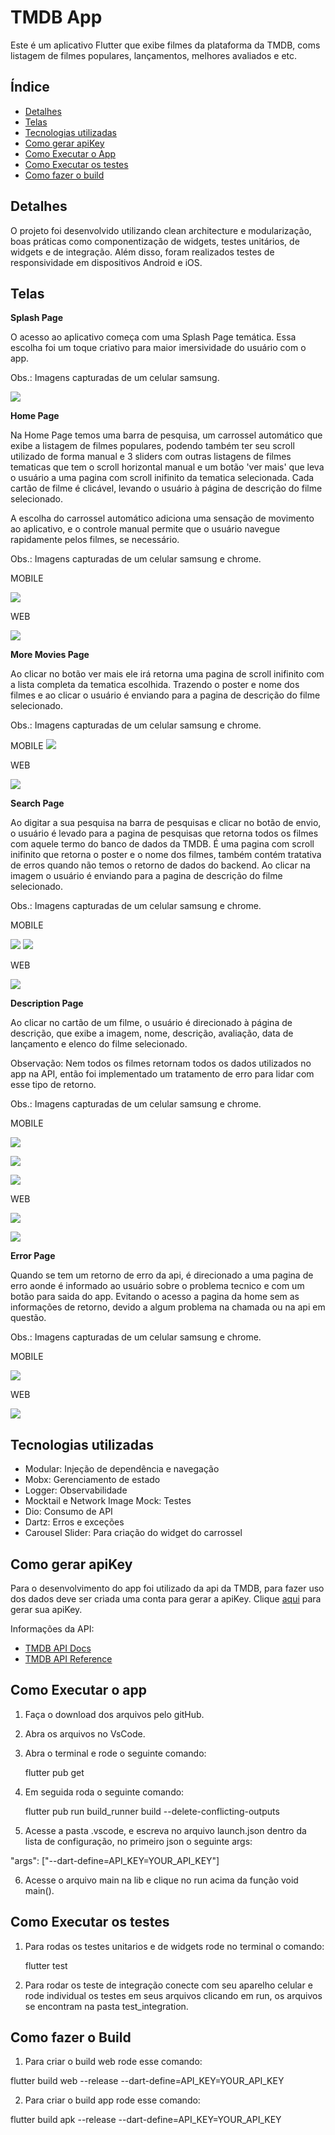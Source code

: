 # TMDB App

Este é um aplicativo Flutter que exibe filmes da plataforma da TMDB, coms listagem de filmes populares, lançamentos, melhores avaliados e etc. 


## Índice
- [Detalhes](#detalhes)
- [Telas](#telas)
- [Tecnologias utilizadas](#tecnologias-utilizadas)
- [Como gerar apiKey](#como-gerar-apiKey)
- [Como Executar o App](#como-executar-o-app)
- [Como Executar os testes](#como-executar-os-testes)
- [Como fazer o build](#como-fazer-o-build)


## Detalhes

O projeto foi desenvolvido utilizando clean architecture e modularização, boas práticas como componentização de widgets, testes unitários, de widgets e de integração. Além disso, foram realizados testes de responsividade em dispositivos Android e iOS.

## Telas

**Splash Page**

O acesso ao aplicativo começa com uma Splash Page temática. Essa escolha foi um toque criativo para maior imersividade do usuário com o app.

Obs.: Imagens capturadas de um celular samsung.


![](/assets/prints/splashPage.jpg)


**Home Page**

Na Home Page temos uma barra de pesquisa, um carrossel automático que exibe a listagem de filmes populares, podendo também ter seu scroll utilizado de forma manual e 3 sliders com outras listagens de filmes tematicas que tem o scroll horizontal manual e um botão 'ver mais' que leva o usuário a uma pagina com scroll inifinito da tematica selecionada. Cada cartão de filme é clicável, levando o usuário à página de descrição do filme selecionado. 

A escolha do carrossel automático adiciona uma sensação de movimento ao aplicativo, e o controle manual permite que o usuário navegue rapidamente pelos filmes, se necessário. 

Obs.: Imagens capturadas de um celular samsung e chrome.

MOBILE

![](/assets/prints/homePage.jpg)

WEB

![](/assets/prints/homePageWeb.jpg)

**More Movies Page**

Ao clicar no botão ver mais ele irá retorna uma pagina de scroll inifinito com a lista completa da tematica escolhida. Trazendo o poster e nome dos filmes e ao clicar o usuário é enviando para a pagina de descrição do filme selecionado.

Obs.: Imagens capturadas de um celular samsung e chrome.

MOBILE
![](/assets/prints/moreMoviesPage.jpg)

WEB

![](/assets/prints/moreMoviesPageWeb.jpg)

**Search Page**

Ao digitar a sua pesquisa na barra de pesquisas e clicar no botão de envio, o usuário é levado para a pagina de pesquisas que retorna todos os filmes com aquele termo do banco de dados da TMDB. É uma pagina com scroll inifinito que retorna o poster e o nome dos filmes, também contém tratativa de erros quando não temos o retorno de dados do backend. Ao clicar na imagem o usuário é enviando para a pagina de descrição do filme selecionado.

Obs.: Imagens capturadas de um celular samsung e chrome.

MOBILE

![](/assets/prints/searchPage.jpg)
![](/assets/prints/tratativaError.jpg)

WEB

![](/assets/prints/searchPageWeb.jpg)

**Description Page**

Ao clicar no cartão de um filme, o usuário é direcionado à página de descrição, que exibe a imagem, nome, descrição, avaliação, data de lançamento e elenco do filme selecionado.

Observação: Nem todos os filmes retornam todos os dados utilizados no app na API, então foi implementado um tratamento de erro para lidar com esse tipo de retorno.

Obs.: Imagens capturadas de um celular samsung e chrome.

MOBILE 

![](/assets/prints/descriptionPage.jpg)

![](/assets/prints/descriptionPage2.jpg)

![](/assets/prints/tratativaError2.jpg)

WEB

![](/assets/prints/descriptionPageWeb.jpg)

![](/assets/prints/descriptionPage2Web.jpg)



**Error Page**

Quando se tem um retorno de erro da api, é direcionado a uma pagina de erro aonde é informado ao usuário sobre o problema tecnico e com um botão para saida do app. Evitando o acesso a pagina da home sem as informações de retorno, devido a algum problema na chamada ou na api em questão.

Obs.: Imagens capturadas de um celular samsung e chrome.

MOBILE

![](/assets/prints/errorPage.jpg)

WEB

![](/assets/prints/errorPageWeb.jpg)



## Tecnologias utilizadas

- Modular: Injeção de dependência e navegação
- Mobx: Gerenciamento de estado
- Logger: Observabilidade
- Mocktail e Network Image Mock: Testes
- Dio: Consumo de API
- Dartz: Erros e exceções
- Carousel Slider: Para criação do widget do carrossel

## Como gerar apiKey

Para o desenvolvimento do app foi utilizado da api da TMDB, para fazer uso dos dados deve ser criada uma conta para gerar a apiKey.
Clique [aqui](https://www.themoviedb.org/settings/api) para gerar sua apiKey.

Informações da API: 
- [TMDB API Docs](https://developer.themoviedb.org/docs/getting-started)
- [TMDB API Reference](https://developer.themoviedb.org/reference/intro/getting-started)


## Como Executar o app

1. Faça o download dos arquivos pelo gitHub.

2. Abra os arquivos no VsCode.

3. Abra o terminal e rode o seguinte comando:

   flutter pub get

4. Em seguida roda o seguinte comando:

   flutter pub run build_runner build --delete-conflicting-outputs

5. Acesse a pasta .vscode, e escreva no arquivo launch.json dentro da lista de configuração, no primeiro json o seguinte args:

 "args": ["--dart-define=API_KEY=YOUR_API_KEY"]

6. Acesse o arquivo main na lib e clique no run acima da função void main().


## Como Executar os testes

1. Para rodas os testes unitarios e de widgets rode no terminal o comando:

   flutter test

2. Para rodar os teste de integração conecte com seu aparelho celular e rode individual os testes em seus arquivos clicando em run, os arquivos se encontram na pasta test_integration.

## Como fazer o Build

1. Para criar o build web rode esse comando:

flutter build web --release --dart-define=API_KEY=YOUR_API_KEY

2. Para criar o build app rode esse comando:

flutter build apk --release --dart-define=API_KEY=YOUR_API_KEY
